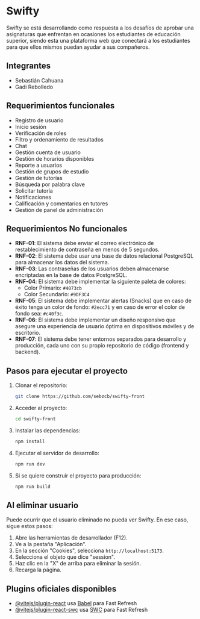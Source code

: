 # Swifty

Swifty se está desarrollando como respuesta a los desafíos de aprobar una asignaturas que enfrentan en ocasiones los estudiantes de educación superior, siendo esta una plataforma web que conectará a los estudiantes para que ellos mismos puedan ayudar a sus compañeros.

## Integrantes

- Sebastián Cahuana
- Gadi Rebolledo

## Requerimientos funcionales

- Registro de usuario
- Inicio sesión
- Verificación de roles
- Filtro y ordenamiento de resultados
- Chat
- Gestión cuenta de usuario
- Gestión de horarios disponibles
- Reporte a usuarios
- Gestión de grupos de estudio
- Gestión de tutorías
- Búsqueda por palabra clave
- Solicitar tutoría
- Notificaciones
- Calificación y comentarios en tutores
- Gestión de panel de administración

## Requerimientos No funcionales

- **RNF-01**: El sistema debe enviar el correo electrónico de restablecimiento de contraseña en menos de 5 segundos.
- **RNF-02**: El sistema debe usar una base de datos relacional PostgreSQL para almacenar los datos del sistema.
- **RNF-03**: Las contraseñas de los usuarios deben almacenarse encriptadas en la base de datos PostgreSQL.
- **RNF-04**: El sistema debe implementar la siguiente paleta de colores:
  - Color Primario: `#4073cb`
  - Color Secundario: `#9DF3C4`
- **RNF-05**: El sistema debe implementar alertas (Snacks) que en caso de éxito tenga un color de fondo: `#2ecc71` y en caso de error el color de fondo sea: `#c40f3c`.
- **RNF-06**: El sistema debe implementar un diseño responsivo que asegure una experiencia de usuario óptima en dispositivos móviles y de escritorio.
- **RNF-07**: El sistema debe tener entornos separados para desarrollo y producción, cada uno con su propio repositorio de código (frontend y backend).

## Pasos para ejecutar el proyecto

1. Clonar el repositorio:
    ```bash
    git clone https://github.com/sebzcb/swifty-front
    ```

2. Acceder al proyecto:
    ```bash
    cd swifty-front
    ```

3. Instalar las dependencias:
    ```bash
    npm install
    ```

4. Ejecutar el servidor de desarrollo:
    ```bash
    npm run dev
    ```

5. Si se quiere construir el proyecto para producción:
    ```bash
    npm run build
    ```

## Al eliminar usuario

Puede ocurrir que el usuario eliminado no pueda ver Swifty. En ese caso, sigue estos pasos:

1. Abre las herramientas de desarrollador (F12).
2. Ve a la pestaña "Aplicación".
3. En la sección "Cookies", selecciona `http://localhost:5173`.
4. Selecciona el objeto que dice "session".
5. Haz clic en la "X" de arriba para eliminar la sesión.
6. Recarga la página.

## Plugins oficiales disponibles

- [@vitejs/plugin-react](https://github.com/vitejs/vite-plugin-react/blob/main/packages/plugin-react/README.md) usa [Babel](https://babeljs.io/) para Fast Refresh
- [@vitejs/plugin-react-swc](https://github.com/vitejs/vite-plugin-react-swc) usa [SWC](https://swc.rs/) para Fast Refresh